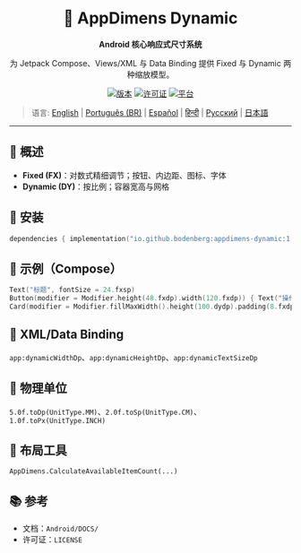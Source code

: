 <div align="center">
    <h1>📐 AppDimens Dynamic</h1>
    <p><strong>Android 核心响应式尺寸系统</strong></p>
    <p>为 Jetpack Compose、Views/XML 与 Data Binding 提供 Fixed 与 Dynamic 两种缩放模型。</p>

[![版本](https://img.shields.io/badge/version-1.0.6-blue.svg)](https://github.com/bodenberg/appdimens/releases)
[![许可证](https://img.shields.io/badge/license-Apache%202.0-green.svg)](../../../LICENSE)
[![平台](https://img.shields.io/badge/platform-Android%2021+-orange.svg)](https://developer.android.com/)
</div>

> 语言: [English](../../../../Android/appdimens_dynamic/README.md) | [Português (BR)](../../pt-BR/Android/appdimens_dynamic/README.md) | [Español](../../es/Android/appdimens_dynamic/README.md) | [हिन्दी](../../hi/Android/appdimens_dynamic/README.md) | [Русский](../../ru/Android/appdimens_dynamic/README.md) | [日本語](../../ja/Android/appdimens_dynamic/README.md)

---

## 🎯 概述
- **Fixed (FX)**：对数式精细调节；按钮、内边距、图标、字体
- **Dynamic (DY)**：按比例；容器宽高与网格

## 🚀 安装
```kotlin
dependencies { implementation("io.github.bodenberg:appdimens-dynamic:1.0.6") }
```

## 🎨 示例（Compose）
```kotlin
Text("标题", fontSize = 24.fxsp)
Button(modifier = Modifier.height(48.fxdp).width(120.fxdp)) { Text("操作") }
Card(modifier = Modifier.fillMaxWidth().height(100.dydp).padding(8.fxdp)) { }
```

## 📄 XML/Data Binding
`app:dynamicWidthDp`、`app:dynamicHeightDp`、`app:dynamicTextSizeDp`

## 📏 物理单位
`5.0f.toDp(UnitType.MM)`、`2.0f.toSp(UnitType.CM)`、`1.0f.toPx(UnitType.INCH)`

## 🧮 布局工具
`AppDimens.CalculateAvailableItemCount(...)`

## 📚 参考
- 文档：`Android/DOCS/`
- 许可证：`LICENSE`
